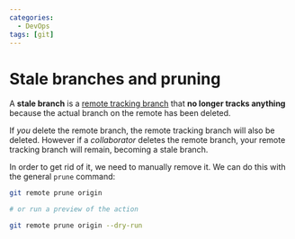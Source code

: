 ```yaml
---
categories:
  - DevOps
tags: [git]
---
```


# Stale branches and pruning

A **stale branch** is a
[remote tracking branch](/DevOps/Git/Remote_tracking_branches.md) that **no
longer tracks anything** because the actual branch on the remote has been
deleted.

If _you_ delete the remote branch, the remote tracking branch will also be
deleted. However if a _collaborator_ deletes the remote branch, your remote
tracking branch will remain, becoming a stale branch.

In order to get rid of it, we need to manually remove it. We can do this with
the general `prune` command:

```sh
git remote prune origin

# or run a preview of the action

git remote prune origin --dry-run
```
